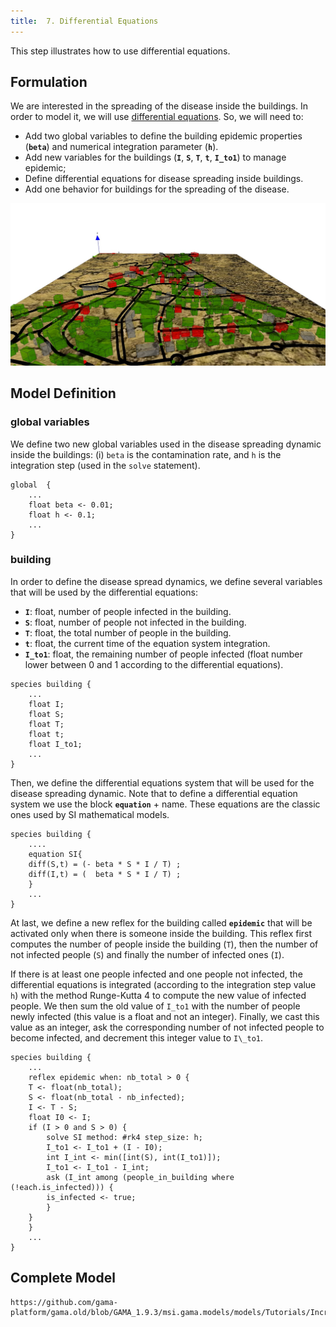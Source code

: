 ```yaml
---
title:  7. Differential Equations
---
```


This step illustrates how to use differential equations.


## Formulation
We are interested in the spreading of the disease inside the buildings. In order to model it, we will use [differential equations](Equations). So, we will need to:

* Add two global variables to define the building epidemic properties (**`beta`**) and numerical integration parameter (**`h`**).
* Add new variables for the buildings (**`I`**, **`S`**, **`T`**, **`t`**, **`I_to1`**) to manage epidemic;
* Define differential equations for disease spreading inside buildings.
* Add one behavior for buildings for the spreading of the disease.

![Incremental model 7: final step introducing a mathematical model for disease spread in buildings.](/resources/images/tutorials/incremental_model.jpg)



## Model Definition

### global variables

We define two new global variables used in the disease spreading dynamic inside the buildings: (i) `beta` is the contamination rate,  and `h` is the integration step (used in the `solve` statement).
```
global  {
    ...
    float beta <- 0.01;
    float h <- 0.1;
    ...
}
```

### building
In order to define the disease spread dynamics, we define several variables that will be used by the differential equations:

* **`I`**: float, number of people infected in the building.
* **`S`**: float, number of people not infected in the building.
* **`T`**: float, the total number of people in the building.
* **`t`**: float, the current time of the equation system integration.
* **`I_to1`**: float, the remaining number of people infected (float number lower between 0 and 1 according to the differential equations).
```
species building {
    ...
    float I;
    float S;
    float T;
    float t;   
    float I_to1; 
    ...
}
```

Then, we define the differential equations system that will be used for the disease spreading dynamic. Note that to define a differential equation system we use the block **`equation`** + name. These equations are the classic ones used by SI mathematical models.
```
species building {
    ....
    equation SI{ 
	diff(S,t) = (- beta * S * I / T) ;
	diff(I,t) = (  beta * S * I / T) ;
    }
    ...
}
```

At last, we define a new reflex for the building called **`epidemic`** that will be activated only when there is someone inside the building. This reflex first computes the number of people inside the building (`T`), then the number of not infected people (`S`) and finally the number of infected ones (`I`).

If there is at least one people infected and one people not infected, the differential equations is integrated (according to the integration step value `h`) with the method Runge-Kutta 4 to compute the new value of infected people. We then sum the old value of `I_to1` with the number of people newly infected (this value is a float and not an integer). Finally, we cast this value as an integer, ask the corresponding number of not infected people to become infected, and decrement this integer value to `I\_to1`.
```
species building {
    ...
    reflex epidemic when: nb_total > 0 {
	T <- float(nb_total);
	S <- float(nb_total - nb_infected);
	I <- T - S;
	float I0 <- I;
	if (I > 0 and S > 0) {
	    solve SI method: #rk4 step_size: h;
	    I_to1 <- I_to1 + (I - I0);
	    int I_int <- min([int(S), int(I_to1)]);
	    I_to1 <- I_to1 - I_int;
	    ask (I_int among (people_in_building where (!each.is_infected))) {
		is_infected <- true;
	    }
	}
    }
    ...
}
```





## Complete Model

```gaml reference
https://github.com/gama-platform/gama.old/blob/GAMA_1.9.3/msi.gama.models/models/Tutorials/Incremental%20Model/models/Incremental%20Model%207.gaml
```
